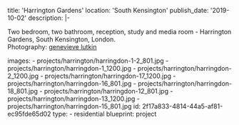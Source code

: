 title: 'Harrington Gardens'
location: 'South Kensington'
publish_date: '2019-10-02'
description: |-
  <p>Two bedroom, two bathroom, reception, study and media room - Harrington Gardens, South Kensington, London.<br>Photography: <a href="http://www.genevievelutkinstudio.com/" target="_blank">genevieve lutkin</a>
  </p>
images:
  - projects/harrington/harringdon-1-2_801.jpg
  - projects/harrington/harringdon-1_1200.jpg
  - projects/harrington/harringdon-2_1200.jpg
  - projects/harrington/harringdon-17_1200.jpg
  - projects/harrington/harringdon-16_801.jpg
  - projects/harrington/harringdon-18_801.jpg
  - projects/harrington/harringdon-12_801.jpg
  - projects/harrington/harringdon-13_1200.jpg
  - projects/harrington/harringdon-15_801.jpg
id: 2f17a833-4814-44a5-af81-ec95fde65d02
type:
  - residential
blueprint: project
